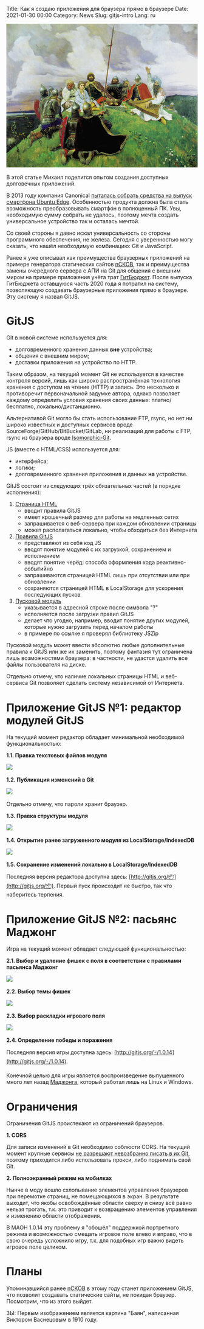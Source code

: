Title: Как я создаю приложения для браузера прямо в браузере
Date: 2021-01-30 00:00
Category: News
Slug: gitjs-intro
Lang: ru

![GitJS][снимок]

В этой статье Михаил поделится опытом создания доступных долговечных приложений.

В 2013 году компания Canonical [пыталась собрать средства на выпуск смартфона
Ubuntu Edge][сбор-средств]. Особенностью продукта должна была стать возможность
преобразовывать смартфон в полноценный ПК. Увы, необходимую сумму собрать не
удалось, поэтому мечта создать универсальное устройство так и осталась мечтой.

Со своей стороны я давно искал универсальность со стороны программного
обеспечения, не железа. Сегодня с уверенностью могу сказать, что нашёл
необходимую комбинацию: Git и JavaScript.

Ранее я уже описывал как преимущества браузерных приложений на примере
генератора статических сайтов [nCKOB][псков], так и преимущества замены
очередного сервера с АПИ на Git для общения с внешним миром на примере
приложения учёта трат [ГитБюджет][гит-бюджет]. После выпуска ГитБюджета
оставшуюся часть 2020 года я потратил на систему, позволяющую создавать
браузерные приложения прямо в браузере. Эту систему я назвал GitJS.

<cut/>

# GitJS

Git в новой системе используется для:

* долговременного хранения данных **вне** устройства;
* общения с внешним миром;
* доставки приложения на устройство по HTTP.

Таким образом, на текущий момент Git не используется в качестве контроля версий,
лишь как широко распространённая технология хранения с доступом на чтение
(HTTP) и запись. Это несколько и противоречит первоначальной задумке автора,
однако позволяет каждому определить условия хранения своих данных:
платно/бесплатно, локально/дистанционно.

Альтернативой Git могло бы стать использование FTP, rsync, но нет ни широко
известных и доступных сервисов вроде SourceForge/GitHub/BitBucket/GitLab, ни
реализаций для работы с FTP, rsync из браузера вроде [Isomorphic-Git][isomorphic-git].

JS (вместе с HTML/CSS) используется для:

* интерфейса;
* логики;
* долговременного хранения приложения и данных **на** устройстве.

GitJS состоит из следующих трёх обязательных частей (в порядке исполнения):

1. [Страница HTML][страница-html]
    * вводит правила GitJS
    * имеет крошечный размер для работы на медленных сетях
    * запрашивается с веб-сервера при каждом обновлении страницы
    * может располагаться локально, чтобы обходиться без Интернета
1. [Правила GitJS][правила-гитжс]
    * представляют из себя код JS
    * вводят понятие модулей с их загрузкой, сохранением и исполнением
    * вводят понятие черёд: способа оформления кода реактивно-событийно
    * запрашиваются страницей HTML лишь при отсутствии или при обновлении
    * сохраняются страницей HTML в LocalStorage для ускорения последующих пусков
1. [Пусковой модуль][пусковой-модуль]
    * указывается в адресной строке после символа "?"
    * исполняется после загрузки правил GitJS
    * делает что угодно, например, вводит понятие других модулей, которые нужно загрузить перед началом работы
    * в примере по ссылке я проверял библиотеку JSZip

Пусковой модуль может ввести абсолютно любые дополнительные правила к GitJS или
же их заменить, поэтому фантазия тут ограничена лишь возможностями браузера:
в частности, не удастся удалить все файлы пользователя на диске.

Отдельно отмечу, что наличие локальных страницы HTML и веб-сервиса Git
позволяет сделать систему независимой от Интернета.

# Приложение GitJS №1: редактор модулей GitJS

На текущий момент редактор обладает минимальной необходимой функциональностью:

**1.1. Правка текстовых файлов модуля**

![][правка-текстовых-файлов]

**1.2. Публикация изменений в Git**

![][публикация-изменений]

Отдельно отмечу, что пароли хранит браузер.

**1.3. Правка структуры модуля**

![][правка-структуры]

**1.4. Открытие ранее загруженного модуля из LocalStorage/IndexedDB**

![][открытие-модуля]

**1.5. Сохранение изменений локально в LocalStorage/IndexedDB**

Последняя версия редактора доступна здесь: [http://gitjs.org/📦](http://gitjs.org/📦). Первый пуск происходит не быстро, так что наберитесь терпения.

# Приложение GitJS №2: пасьянс Маджонг

Игра на текущий момент обладает следующей функциональностью:

**2.1. Выбор и удаление фишек с поля в соответствии с правилами пасьянса Маджонг**

![][механика]

**2.2. Выбор темы фишек**

![][темы]

**2.3. Выбор раскладки игрового поля**

![][раскладки]

**2.4. Определение победы и поражения**

Последняя версия игры доступна здесь: [http://gitjs.org/🀄/1.0.14](http://gitjs.org/🀄/1.0.14).

Конечной целью для игры является воспроизведение выпущенного много лет назад
[Маджонга][маджонг1], который работал лишь на Linux и Windows.

# Ограничения

Ограничения GitJS проистекают из ограничений браузеров.

**1. CORS**

Для записи изменений в Git необходимо соблюсти CORS.
На текущий момент крупные сервисы [не разрешают невозбранно писать в их Git][cors],
поэтому приходится либо использовать прокси, либо поднимать свой Git.

**2. Полноэкранный режим на мобилках**

Нынче в моду вошло схлопывание элементов управления браузеров при перемотке
страниц, не помещающихся в экран. В результате выходит, что якобы
освобождённые области сверху и снизу всё равно нельзя трогать, т.к. это
приводит к возвращению элементов управления и изменению области
отображения.

В МАОН 1.0.14 эту проблему я "обошёл" поддержкой портретного режима и
возможностью смещать игровое поле влево и вправо, что в свою очередь
усложнило игру, т.к. для подобных игр важно видеть игровое поле целиком.

# Планы

Упоминавшийся ранее [nCKOB][псков] в этому году станет приложением GitJS, что
позволит создавать статические сайты, не покидая браузер. Посмотрим, что из
этого выйдет.

ЗЫ: Первым изображением является картина "Баян", написанная Виктором Васнецовым в 1910 году.

[isomorphic-git]: https://isomorphic-git.org
[сбор-средств]: https://habr.com/ru/post/187480
[псков]: http://opengamestudio.org/ru/news/on-the-way-to-durable-applications.html
[гит-бюджет]: http://opengamestudio.org/ru/news/git-budget.html
[страница-html]: https://gitlab.com/gitjs/gitjs.gitlab.io/-/blob/master/index.html
[правила-гитжс]: https://bitbucket.org/gitjs/0000/src/master/0000.js
[пусковой-модуль]: https://git.opengamestudio.org/kornerr/nPOBEPuTb-JSZip
[маджонг1]: http://opengamestudio.org/ru/game/ogs-mahjong-1.html
[правка-текстовых-файлов]: ../../images/2021_gitjs-intro_правка-текстовых-файлов.png
[публикация-изменений]: ../../images/2021_gitjs-intro_публикация-изменений.png
[правка-структуры]: ../../images/2021_gitjs-intro_правка-структуры.png
[открытие-модуля]: ../../images/2021_gitjs-intro_открытие-модуля.png
[механика]: ../../images/2021_gitjs-intro_механика.png
[темы]: ../../images/2021_gitjs-intro_темы.png
[раскладки]: ../../images/2021_gitjs-intro_раскладки.png
[снимок]: ../../images/2021_gitjs-intro_снимок.jpg
[cors]: https://github.com/isomorphic-git/isomorphic-git#cors-support

